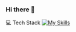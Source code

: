 ### Hi there 👋


💻 Tech Stack
[![My Skills](https://skillicons.dev/icons?i=js,html,css,react,cpp,py,nodejs,supabase,figma,ps)](https://skillicons.dev)


<!--
**Narinder44/Narinder44** is a ✨ _special_ ✨ repository because its `README.md` (this file) appears on your GitHub profile.

Here are some ideas to get you started:

- 🔭 I’m currently working on ...
- 🌱 I’m currently learning ...
- 👯 I’m looking to collaborate on ...
- 🤔 I’m looking for help with ...
- 💬 Ask me about ...
- 📫 How to reach me: ...
- 😄 Pronouns: ...
- ⚡ Fun fact: ...
-->
